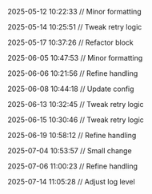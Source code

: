 ﻿
2025-05-12 10:22:33 // Minor formatting

2025-05-14 10:25:51 // Tweak retry logic

2025-05-17 10:37:26 // Refactor block

2025-06-05 10:47:53 // Minor formatting

2025-06-06 10:21:56 // Refine handling

2025-06-08 10:44:18 // Update config

2025-06-13 10:32:45 // Tweak retry logic

2025-06-15 10:30:46 // Tweak retry logic

2025-06-19 10:58:12 // Refine handling

2025-07-04 10:53:57 // Small change

2025-07-06 11:00:23 // Refine handling

2025-07-14 11:05:28 // Adjust log level

